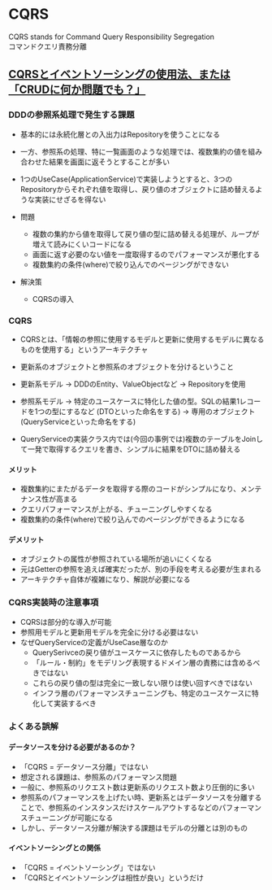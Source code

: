 # CQRS

CQRS stands for Command Query Responsibility Segregation  
コマンドクエリ責務分離

## [CQRSとイベントソーシングの使用法、または「CRUDに何か問題でも？」](https://postd.cc/using-cqrs-with-event-sourcing/)
### DDDの参照系処理で発生する課題
- 基本的には永続化層との入出力はRepositoryを使うことになる
- 一方、参照系の処理、特に一覧画面のような処理では、複数集約の値を組み合わせた結果を画面に返そうとすることが多い
- 1つのUseCase(ApplicationService)で実装しようとすると、3つのRepositoryからそれぞれ値を取得し、戻り値のオブジェクトに詰め替えるような実装にせざるを得ない
- 問題
    - 複数の集約から値を取得して戻り値の型に詰め替える処理が、ループが増えて読みにくいコードになる
    - 画面に返す必要のない値を一度取得するのでパフォーマンスが悪化する
    - 複数集約の条件(where)で絞り込んでのページングができない

- 解決策
    - CQRSの導入

### CQRS
- CQRSとは、「情報の参照に使用するモデルと更新に使用するモデルに異なるものを使用する」というアーキテクチャ
- 更新系のオブジェクトと参照系のオブジェクトを分けるということ

- 更新系モデル -> DDDのEntity、ValueObjectなど -> Repositoryを使用
- 参照系モデル -> 特定のユースケースに特化した値の型。SQLの結果1レコードを1つの型にするなど (DTOといった命名をする) -> 専用のオブジェクト(QueryServiceといった命名をする)

- QueryServiceの実装クラス内では(今回の事例では)複数のテーブルをJoinして一発で取得するクエリを書き、シンプルに結果をDTOに詰め替える

#### メリット
- 複数集約にまたがるデータを取得する際のコードがシンプルになり、メンテナンス性が高まる
- クエリパフォーマンスが上がる、チューニングしやすくなる
- 複数集約の条件(where)で絞り込んでのページングができるようになる

#### デメリット
- オブジェクトの属性が参照されている場所が追いにくくなる
- 元はGetterの参照を追えば確実だったが、別の手段を考える必要が生まれる
- アーキテクチャ自体が複雑になり、解説が必要になる

### CQRS実装時の注意事項
- CQRSは部分的な導入が可能
- 参照用モデルと更新用モデルを完全に分ける必要はない
- なぜQueryServiceの定義がUseCase層なのか
    - QuerySerivceの戻り値がユースケースに依存したものであるから
    - 「ルール・制約」をモデリング表現するドメイン層の責務には含めるべきではない
    - これらの戻り値の型は完全に一致しない限りは使い回すべきではない
    - インフラ層のパフォーマンスチューニングも、特定のユースケースに特化して実装するべき

### よくある誤解
#### データソースを分ける必要があるのか？
- 「CQRS = データソース分離」ではない
- 想定される課題は、参照系のパフォーマンス問題
- 一般に、参照系のリクエスト数は更新系のリクエスト数より圧倒的に多い
- 参照系のパフォーマンスを上げたい時、更新系とはデータソースを分離することで、参照系のインスタンスだけスケールアウトするなどのパフォーマンスチューニングが可能になる
- しかし、データソース分離が解決する課題はモデルの分離とは別のもの

#### イベントソーシングとの関係
- 「CQRS = イベントソーシング」ではない
- 「CQRSとイベントソーシングは相性が良い」というだけ
